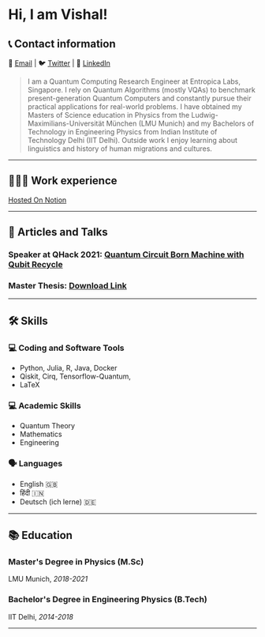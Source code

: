 # Hi, I am Vishal!

## 📞 Contact information

📧 [Email](mailto:vishal@entropicalabs.com)  |  🐦 [Twitter](http://twitter.com/vshal_shrma)  |  🔗 [LinkedIn](https://www.linkedin.com/in/vishal-sharma-iit/)

> I am a Quantum Computing Research Engineer at Entropica Labs, Singapore. I rely on Quantum Algorithms (mostly VQAs) to benchmark present-generation Quantum Computers and constantly pursue their practical applications for real-world problems. I have obtained my Masters of Science education in Physics from the Ludwig-Maximilians-Universität München (LMU Munich) and my Bachelors of Technology in Engineering Physics from Indian Institute of Technology Delhi (IIT Delhi). Outside work I enjoy learning about linguistics and history of human migrations and cultures.

---

## **🧑🏻‍💻** Work experience
[Hosted On Notion](https://www.notion.so/401b09a37e204964a667d1e12977e617)

---

## 📜 Articles and Talks
### Speaker at QHack 2021: [Quantum Circuit Born Machine with Qubit Recycle](https://www.youtube.com/watch?v=byS5LOr9clM&t=844s)
### Master Thesis: [Download Link](https://github.com/vishal-ph/vishal-ph.github.io/files/6398580/MasterThesis_Vishal.pdf)

---

## 🛠 Skills
### 💻 Coding and Software Tools
* Python, Julia, R, Java, Docker
* Qiskit, Cirq, Tensorflow-Quantum,
* LaTeX

### 💻 Academic Skills
* Quantum Theory
* Mathematics
* Engineering

### 🗣 Languages
* English 🇬🇧
* हिंदी 🇮🇳
* Deutsch (ich lerne) 🇩🇪

---

## 📚 Education
### Master's **Degree in Physics (M.Sc)**
LMU Munich, *2018-2021*
### **Bachelor's Degree in Engineering Physics (B.Tech)**
IIT Delhi, *2014-2018*

---
